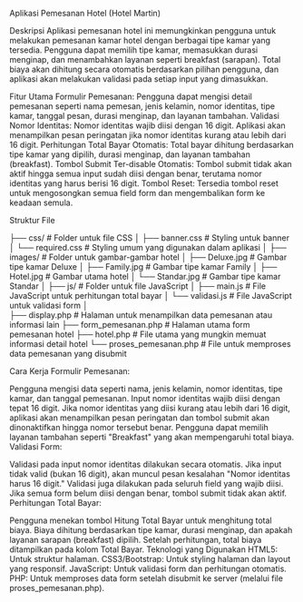 Aplikasi Pemesanan Hotel (Hotel Martin)

Deskripsi
Aplikasi pemesanan hotel ini memungkinkan pengguna untuk melakukan pemesanan kamar hotel dengan berbagai tipe kamar yang tersedia. Pengguna dapat memilih tipe kamar, memasukkan durasi menginap, dan menambahkan layanan seperti breakfast (sarapan). Total biaya akan dihitung secara otomatis berdasarkan pilihan pengguna, dan aplikasi akan melakukan validasi pada setiap input yang dimasukkan.

Fitur Utama
Formulir Pemesanan: Pengguna dapat mengisi detail pemesanan seperti nama pemesan, jenis kelamin, nomor identitas, tipe kamar, tanggal pesan, durasi menginap, dan layanan tambahan.
Validasi Nomor Identitas: Nomor identitas wajib diisi dengan 16 digit. Aplikasi akan menampilkan pesan peringatan jika nomor identitas kurang atau lebih dari 16 digit.
Perhitungan Total Bayar Otomatis: Total bayar dihitung berdasarkan tipe kamar yang dipilih, durasi menginap, dan layanan tambahan (breakfast).
Tombol Submit Ter-disable Otomatis: Tombol submit tidak akan aktif hingga semua input sudah diisi dengan benar, terutama nomor identitas yang harus berisi 16 digit.
Tombol Reset: Tersedia tombol reset untuk mengosongkan semua field form dan mengembalikan form ke keadaan semula.

Struktur File


├── css/                    # Folder untuk file CSS
│   ├── banner.css          # Styling untuk banner
│   └── required.css        # Styling umum yang digunakan dalam aplikasi
│
├── images/                 # Folder untuk gambar-gambar hotel
│   ├── Deluxe.jpg          # Gambar tipe kamar Deluxe
│   ├── Family.jpg          # Gambar tipe kamar Family
│   ├── Hotel.jpg           # Gambar utama hotel
│   └── Standar.jpg         # Gambar tipe kamar Standar
│
├── js/                     # Folder untuk file JavaScript
│   ├── main.js             # File JavaScript untuk perhitungan total bayar
│   └── validasi.js         # File JavaScript untuk validasi form
│             
├── display.php             # Halaman untuk menampilkan data pemesanan atau informasi lain
├── form_pemesanan.php       # Halaman utama form pemesanan hotel
├── hotel.php               # File utama yang mungkin memuat informasi detail hotel
└── proses_pemesanan.php     # File untuk memproses data pemesanan yang disubmit


Cara Kerja
Formulir Pemesanan:

Pengguna mengisi data seperti nama, jenis kelamin, nomor identitas, tipe kamar, dan tanggal pemesanan.
Input nomor identitas wajib diisi dengan tepat 16 digit.
Jika nomor identitas yang diisi kurang atau lebih dari 16 digit, aplikasi akan menampilkan pesan peringatan dan tombol submit akan dinonaktifkan hingga nomor tersebut benar.
Pengguna dapat memilih layanan tambahan seperti "Breakfast" yang akan mempengaruhi total biaya.
Validasi Form:

Validasi pada input nomor identitas dilakukan secara otomatis. Jika input tidak valid (bukan 16 digit), akan muncul pesan kesalahan "Nomor identitas harus 16 digit."
Validasi juga dilakukan pada seluruh field yang wajib diisi. Jika semua form belum diisi dengan benar, tombol submit tidak akan aktif.
Perhitungan Total Bayar:

Pengguna menekan tombol Hitung Total Bayar untuk menghitung total biaya.
Biaya dihitung berdasarkan tipe kamar, durasi menginap, dan apakah layanan sarapan (breakfast) dipilih.
Setelah perhitungan, total biaya ditampilkan pada kolom Total Bayar.
Teknologi yang Digunakan
HTML5: Untuk struktur halaman.
CSS3/Bootstrap: Untuk styling halaman dan layout yang responsif.
JavaScript: Untuk validasi form dan perhitungan otomatis.
PHP: Untuk memproses data form setelah disubmit ke server (melalui file proses_pemesanan.php).
